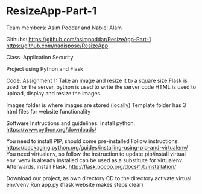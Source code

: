 # ResizeApp-Part-1
Team members:
Asim Poddar and Nabiel Alam

Githubs:
https://github.com/asimpoddar/ResizeApp-Part-1
https://github.com/nadispose/ResizeApp

Class: Application Security

Project using Python and Flask 

Code:
Assignment 1: Take an image and resize it to a square size
Flask is used for the server, python is used to write the server code
HTML is used to upload, display and resize the images.

Images folder is where images are stored (locally)
Template folder has 3 html files for website functionality



Software Instructions and guidelines:
Install python: https://www.python.org/downloads/

You need to install PIP, should come pre-installed
Follow instructions:
https://packaging.python.org/guides/installing-using-pip-and-virtualenv/
You need virtualenv, so follow the instruction to update pip/install virtual env.
venv is already installed can be used as a substitute for virtualenv.
Afterwards, install Flask.
http://flask.pocoo.org/docs/1.0/installation/

Download our project, as own directory
CD to the directory
activate virtual env/venv
Run app.py
(flask website makes steps clear)